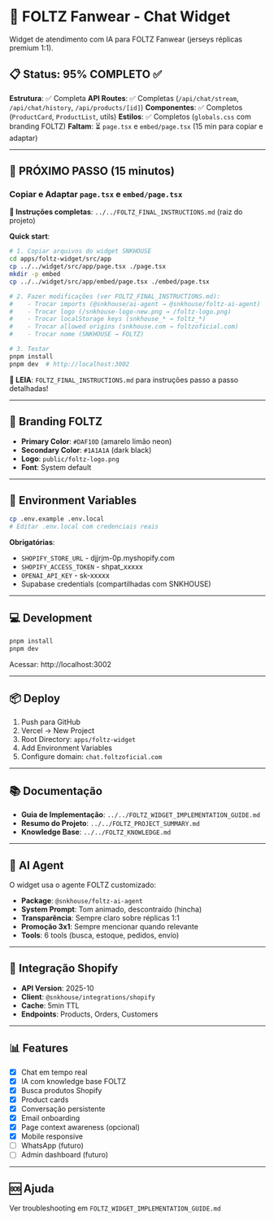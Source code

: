 # 💬 FOLTZ Fanwear - Chat Widget

Widget de atendimento com IA para FOLTZ Fanwear (jerseys réplicas premium 1:1).

## 📋 Status: 95% COMPLETO ✅

**Estrutura**: ✅ Completa
**API Routes**: ✅ Completas (`/api/chat/stream`, `/api/chat/history`, `/api/products/[id]`)
**Componentes**: ✅ Completos (`ProductCard`, `ProductList`, utils)
**Estilos**: ✅ Completos (`globals.css` com branding FOLTZ)
**Faltam**: ⏳ `page.tsx` e `embed/page.tsx` (15 min para copiar e adaptar)

---

## 🚀 PRÓXIMO PASSO (15 minutos)

### **Copiar e Adaptar** `page.tsx` e `embed/page.tsx`

**📖 Instruções completas**: `../../FOLTZ_FINAL_INSTRUCTIONS.md` (raiz do projeto)

**Quick start**:

```bash
# 1. Copiar arquivos do widget SNKHOUSE
cd apps/foltz-widget/src/app
cp ../../widget/src/app/page.tsx ./page.tsx
mkdir -p embed
cp ../../widget/src/app/embed/page.tsx ./embed/page.tsx

# 2. Fazer modificações (ver FOLTZ_FINAL_INSTRUCTIONS.md):
#    - Trocar imports (@snkhouse/ai-agent → @snkhouse/foltz-ai-agent)
#    - Trocar logo (/snkhouse-logo-new.png → /foltz-logo.png)
#    - Trocar localStorage keys (snkhouse_* → foltz_*)
#    - Trocar allowed origins (snkhouse.com → foltzoficial.com)
#    - Trocar nome (SNKHOUSE → FOLTZ)

# 3. Testar
pnpm install
pnpm dev  # http://localhost:3002
```

**📖 LEIA**: `FOLTZ_FINAL_INSTRUCTIONS.md` para instruções passo a passo detalhadas!

---

## 🎨 Branding FOLTZ

- **Primary Color**: `#DAF10D` (amarelo limão neon)
- **Secondary Color**: `#1A1A1A` (dark black)
- **Logo**: `public/foltz-logo.png`
- **Font**: System default

---

## 🔧 Environment Variables

```bash
cp .env.example .env.local
# Editar .env.local com credenciais reais
```

**Obrigatórias**:
- `SHOPIFY_STORE_URL` - djjrjm-0p.myshopify.com
- `SHOPIFY_ACCESS_TOKEN` - shpat_xxxxx
- `OPENAI_API_KEY` - sk-xxxxx
- Supabase credentials (compartilhadas com SNKHOUSE)

---

## 💻 Development

```bash
pnpm install
pnpm dev
```

Acessar: http://localhost:3002

---

## 📦 Deploy

1. Push para GitHub
2. Vercel → New Project
3. Root Directory: `apps/foltz-widget`
4. Add Environment Variables
5. Configure domain: `chat.foltzoficial.com`

---

## 📚 Documentação

- **Guia de Implementação**: `../../FOLTZ_WIDGET_IMPLEMENTATION_GUIDE.md`
- **Resumo do Projeto**: `../../FOLTZ_PROJECT_SUMMARY.md`
- **Knowledge Base**: `../../FOLTZ_KNOWLEDGE.md`

---

## 🤖 AI Agent

O widget usa o agente FOLTZ customizado:
- **Package**: `@snkhouse/foltz-ai-agent`
- **System Prompt**: Tom animado, descontraído (hincha)
- **Transparência**: Sempre claro sobre réplicas 1:1
- **Promoção 3x1**: Sempre mencionar quando relevante
- **Tools**: 6 tools (busca, estoque, pedidos, envío)

---

## 🔗 Integração Shopify

- **API Version**: 2025-10
- **Client**: `@snkhouse/integrations/shopify`
- **Cache**: 5min TTL
- **Endpoints**: Products, Orders, Customers

---

## 📊 Features

- [x] Chat em tempo real
- [x] IA com knowledge base FOLTZ
- [x] Busca produtos Shopify
- [x] Product cards
- [x] Conversação persistente
- [x] Email onboarding
- [x] Page context awareness (opcional)
- [x] Mobile responsive
- [ ] WhatsApp (futuro)
- [ ] Admin dashboard (futuro)

---

## 🆘 Ajuda

Ver troubleshooting em `FOLTZ_WIDGET_IMPLEMENTATION_GUIDE.md`
